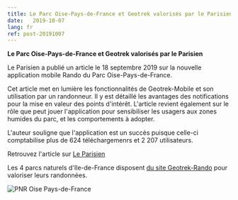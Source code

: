 ```yaml
---
title: Le Parc Oise-Pays-de-France et Geotrek valorisés par le Parisien
date:   2019-10-07
lang: fr
ref: post-20191007
---
```


**Le Parc Oise-Pays-de-France et Geotrek valorisés par le Parisien**  

Le Parisien a publié un article le 18 septembre 2019 sur la nouvelle application mobile Rando du Parc Oise-Pays-de-France.

Cet article met en lumière les fonctionnalités de Geotrek-Mobile et son utilisation par un randonneur.
Il y est détaillé les avantages des notifications pour la mise en valeur des points d'intérêt. L'article 
revient également sur le rôle que peut jouer l'application pour sensibiliser les usagers aux zones humides du parc, et les comportements à adopter.

L'auteur souligne que l'application est un succès puisque celle-ci comptabilise plus de 624 téléchargemenrs et 2 207 utilisateurs.

Retrouvez l'article sur [Le Parisien](http://www.leparisien.fr/val-d-oise-95/oise-pays-de-france-l-application-dediee-a-la-randonnee-dans-le-pnr-seduit-18-09-2019-8154996.php)

Les 4 parcs naturels d'Ile-de-France disposent [du site Geotrek-Rando](https://rando.pnr-idf.fr) pour valoriser leurs randonnées.

<img style="max-width: 100%;"
    alt="PNR Oise Pays-de-France"
    src="{{ site.baseurl }}/assets/img/2019-10-07_PNR-Oise-Pays-de-France.jpg">
